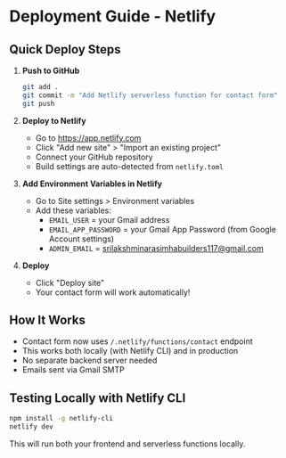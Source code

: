 # Deployment Guide - Netlify

## Quick Deploy Steps

1. **Push to GitHub**
   ```bash
   git add .
   git commit -m "Add Netlify serverless function for contact form"
   git push
   ```

2. **Deploy to Netlify**
   - Go to https://app.netlify.com
   - Click "Add new site" > "Import an existing project"
   - Connect your GitHub repository
   - Build settings are auto-detected from `netlify.toml`

3. **Add Environment Variables in Netlify**
   - Go to Site settings > Environment variables
   - Add these variables:
     - `EMAIL_USER` = your Gmail address
     - `EMAIL_APP_PASSWORD` = your Gmail App Password (from Google Account settings)
     - `ADMIN_EMAIL` = srilakshminarasimhabuilders117@gmail.com

4. **Deploy**
   - Click "Deploy site"
   - Your contact form will work automatically!

## How It Works

- Contact form now uses `/.netlify/functions/contact` endpoint
- This works both locally (with Netlify CLI) and in production
- No separate backend server needed
- Emails sent via Gmail SMTP

## Testing Locally with Netlify CLI

```bash
npm install -g netlify-cli
netlify dev
```

This will run both your frontend and serverless functions locally.
